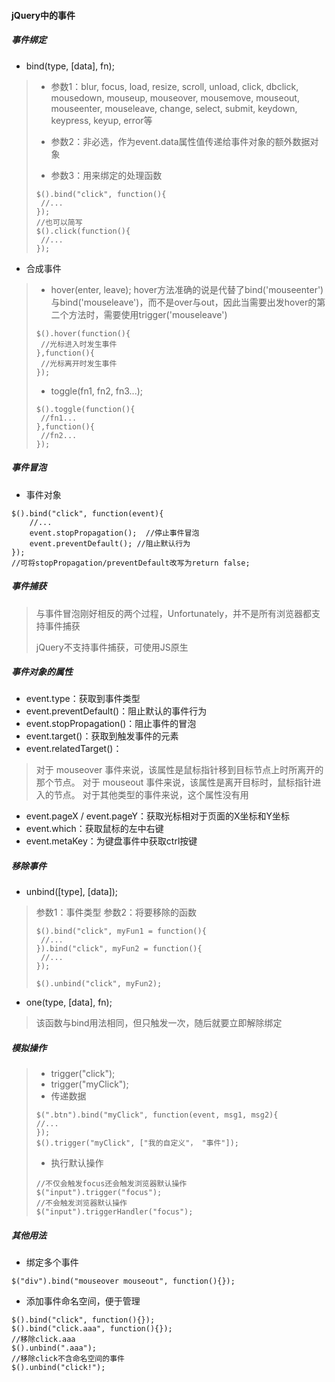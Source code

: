 #### jQuery中的事件

##### 事件绑定

- bind(type, [data], fn);

> - 参数1：blur, focus, load, resize, scroll, unload, click, dbclick, mousedown, mouseup, mouseover, mousemove, mouseout, mouseenter, mouseleave, change, select, submit, keydown, keypress, keyup, error等
>
> - 参数2：非必选，作为event.data属性值传递给事件对象的额外数据对象
>
> - 参数3：用来绑定的处理函数
>
> ```
> $().bind("click", function(){
>  //...
>});
>//也可以简写
>$().click(function(){
>  //...
>});
> ```
>

- 合成事件

> - hover(enter, leave);
>hover方法准确的说是代替了bind('mouseenter')与bind('mouseleave')，而不是over与out，因此当需要出发hover的第二个方法时，需要使用trigger('mouseleave')
>
>```
>$().hover(function(){
>  //光标进入时发生事件
>},function(){
>  //光标离开时发生事件
>});
>```
>
> - toggle(fn1, fn2, fn3...);
>
>```
>$().toggle(function(){
>  //fn1...
>},function(){
>  //fn2...
>});
>```

##### 事件冒泡

- 事件对象

```
$().bind("click", function(event){
    //...
    event.stopPropagation();  //停止事件冒泡
    event.preventDefault(); //阻止默认行为
});
//可将stopPropagation/preventDefault改写为return false;
```

##### 事件捕获

> 与事件冒泡刚好相反的两个过程，Unfortunately，并不是所有浏览器都支持事件捕获
>
>jQuery不支持事件捕获，可使用JS原生

##### 事件对象的属性

- event.type：获取到事件类型
- event.preventDefault()：阻止默认的事件行为
- event.stopPropagation()：阻止事件的冒泡
- event.target()：获取到触发事件的元素
- event.relatedTarget()：

>对于 mouseover 事件来说，该属性是鼠标指针移到目标节点上时所离开的那个节点。
>对于 mouseout 事件来说，该属性是离开目标时，鼠标指针进入的节点。
>对于其他类型的事件来说，这个属性没有用

- event.pageX / event.pageY：获取光标相对于页面的X坐标和Y坐标
- event.which：获取鼠标的左中右键
- event.metaKey：为键盘事件中获取ctrl按键

##### 移除事件

- unbind([type], [data]);

> 参数1：事件类型
> 参数2：将要移除的函数
>
>```
>$().bind("click", myFun1 = function(){
>  //...
>}).bind("click", myFun2 = function(){
>  //...
>});
>
>$().unbind("click", myFun2);
>```
>

- one(type, [data], fn);

>该函数与bind用法相同，但只触发一次，随后就要立即解除绑定

##### 模拟操作

> - trigger("click");
> - trigger("myClick");
> - 传递数据
>
>```
>$(".btn").bind("myClick", function(event, msg1, msg2){
> //...
>});
>$().trigger("myClick", ["我的自定义"， "事件"]);
>```
> - 执行默认操作
>
>```
>//不仅会触发focus还会触发浏览器默认操作
>$("input").trigger("focus");
>//不会触发浏览器默认操作
>$("input").triggerHandler("focus");
>```

##### 其他用法

- 绑定多个事件
```
$("div").bind("mouseover mouseout", function(){});
```

- 添加事件命名空间，便于管理
```
$().bind("click", function(){});
$().bind("click.aaa", function(){});
//移除click.aaa
$().unbind(".aaa");
//移除click不含命名空间的事件
$().unbind("click!");
```
